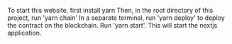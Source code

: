 To start this website, first install yarn
Then, in the root directory of this project, run 'yarn chain'
In a separate terminal, run 'yarn deploy' to deploy the contract on the blockchain.
Run 'yarn start'. This will start the nextjs application.